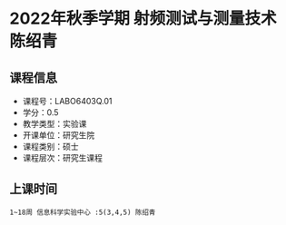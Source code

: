 # 2022年秋季学期 射频测试与测量技术 陈绍青






## 课程信息

- 课程号：LABO6403Q.01
- 学分：0.5
- 教学类型：实验课
- 开课单位：研究生院
- 课程类别：硕士
- 课程层次：研究生课程

## 上课时间

```
1~18周 信息科学实验中心 :5(3,4,5) 陈绍青
```


